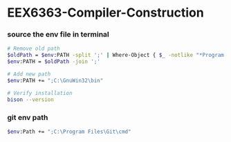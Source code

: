 ﻿# EEX6363-Compiler-Construction
### source the env file in terminal

```bash
# Remove old path
$oldPath = $env:PATH -split ';' | Where-Object { $_ -notlike "*Program Files*" }
$env:PATH = $oldPath -join ';'

# Add new path
$env:PATH += ";C:\GnuWin32\bin"

# Verify installation
bison --version

```
### git env path
```bash
$env:Path += ";C:\Program Files\Git\cmd"
```
